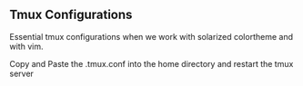 Tmux Configurations
-------------------

Essential tmux configurations when we work with solarized colortheme and with vim.  

Copy and Paste the .tmux.conf into the home directory and restart the tmux server
